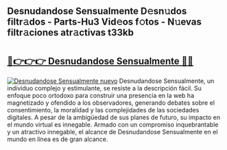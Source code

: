 ## Desnudandose Sensualmente D𝚎sn𝚞dos filtr𝚊dos - Parts-Hu3 Vid𝚎os f𝚘tos - N𝚞evas filtr𝚊ciones atr𝚊ctivas t33kb

# <h2><a href="http://mb2udh.tromn.icu/?c=Desnudandose+Sensualmente">🔗👉👉👉 Desnudandose Sensualmente 🔗🔗</a></h2>

[![Desnudandose Sensualmente nuevo](https://i.imgur.com/pEAQMta.gif)](http://mb2udh.tromn.icu/?c=Desnudandose+Sensualmente)
Desnudandose Sensualmente, un individuo complejo y estimulante, se resiste a la descripción fácil. Su enfoque poco ortodoxo para construir una presencia en la web ha magnetizado y ofendido a los observadores, generando debates sobre el consentimiento, la moralidad y las complejidades de las sociedades digitales. A pesar de la ambigüedad de sus planes de futuro, su impacto en el mundo virtual es innegable. Armado con un compromiso inquebrantable y un atractivo innegable, el alcance de Desnudandose Sensualmente en el mundo en línea es de gran alcance.
